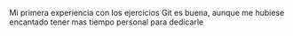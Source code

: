 Mi primera experiencia con los ejercicios Git es buena, aunque me hubiese encantado tener mas tiempo personal para dedicarle